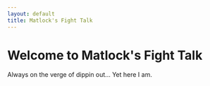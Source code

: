 ```yaml
---
layout: default
title: Matlock's Fight Talk
---
```


<h1>Welcome to Matlock's Fight Talk</h1>
<p>Always on the verge of dippin out... Yet here I am.</p>

